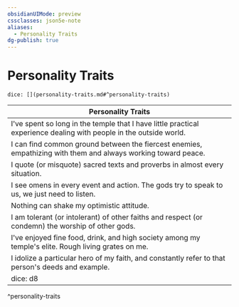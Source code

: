 ```yaml
---
obsidianUIMode: preview
cssclasses: json5e-note
aliases:
  - Personality Traits
dg-publish: true
---
```

# Personality Traits

`dice: [](personality-traits.md#^personality-traits)`

| Personality Traits |
|--------------------|
| I've spent so long in the temple that I have little practical experience dealing with people in the outside world. |
| I can find common ground between the fiercest enemies, empathizing with them and always working toward peace. |
| I quote (or misquote) sacred texts and proverbs in almost every situation. |
| I see omens in every event and action. The gods try to speak to us, we just need to listen. |
| Nothing can shake my optimistic attitude. |
| I am tolerant (or intolerant) of other faiths and respect (or condemn) the worship of other gods. |
| I've enjoyed fine food, drink, and high society among my temple's elite. Rough living grates on me. |
| I idolize a particular hero of my faith, and constantly refer to that person's deeds and example. |
| dice: d8 | Personality Trait |
^personality-traits